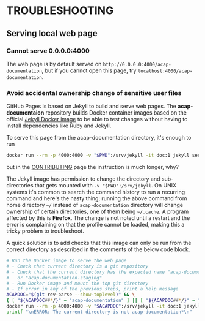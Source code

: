 # TROUBLESHOOTING

## Serving local web page

### Cannot serve 0.0.0.0:4000

The web page is by default served on `http://0.0.0.0:4000/acap-documentation`,
but if you cannot open this page, try `localhost:4000/acap-documentation`.

### Avoid accidental ownership change of sensitive user files

GitHub Pages is based on Jekyll to build and serve web pages. The
**acap-documentaion** repository builds Docker container images based on the
official [Jekyll Docker image](https://hub.docker.com/r/jekyll) to be able to
test changes without having to install dependencies like Ruby and Jekyll.

To serve this page from the acap-documentation directory, it's enough to run

```sh
docker run --rm -p 4000:4000 -v "$PWD":/srv/jekyll -it doc:1 jekyll serve
```

but in the [CONTRIBUTING](./CONTRIBUTING.md#build-and-serve-documentation) page
the instruction is much longer, why?

The Jekyll image has permission to change the directory and sub-directories that
gets mounted with `-v "$PWD":/srv/jekyll`. On UNIX systems it's common to
search the command history to run a recurring command and here's the nasty
thing; running the above command from home directory `~/` instead of
`acap-documentation` directory will change ownership of certain directories,
one of them being `~/.cache`. A program affected by this is **Firefox**. The
change is not noted until a restart and the error is complaining on that the
profile cannot be loaded, making this a tricky problem to troubleshoot.

A quick solution is to add checks that this image can only be run from the
correct directory as described in the comments of the below code block.

```sh
# Run the Docker image to serve the web page
# - Check that current directory is a git repository
# - Check that the current directory has the expected name "acap-documentation"
#   or "acap-documentation-staging"
# - Run Docker image and mount the top git directory
# - If error in any of the previous steps, print a help message
ACAPDOC="$(git rev-parse --show-toplevel)" && \
{ [ "${ACAPDOC##*/}" = "acap-documentation" ] || [ "${ACAPDOC##*/}" = "acap-documentation-staging" ] ; } && \
docker run --rm -p 4000:4000 -v "$ACAPDOC":/srv/jekyll -it doc:1 jekyll serve || \
printf "\nERROR: The current directory is not acap-documentation*\n"
```

